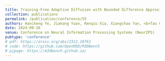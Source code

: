 ```yaml
---
title: Training-Free Adaptive Diffusion with Bounded Difference Approximation Strategy
collection: publications
permalink: /publication/conference/55
authors: Hancheng Ye, Jiakang Yuan, Renqiu Xia, Xiangchao Yan, <b>Tao Chen</b>, Junchi Yan, Botian Shi, Bo Zhang
date: 2024-09-26
venue: Conference on Neural Information Processing Systems (NeurIPS)
pubtype: 'conference'
# pdf: https://arxiv.org/abs/2312.10763
# code: https://github.com/OpenM3D/M3DBench
# pjpage: https://m3dbench.github.io/
---
```


<!-- paperurl: 'http://academicpages.github.io/files/paper1.pdf'
citation: 'Your Name, You. (2009). &quot;Paper Title Number 1.&quot; <i>Journal 1</i>. 1(1).' -->
<!-- [Download paper here](http://academicpages.github.io/files/paper1.pdf) -->
